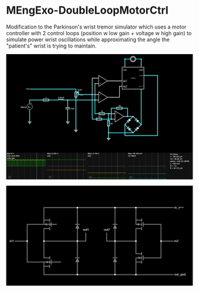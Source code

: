 # MEngExo-DoubleLoopMotorCtrl
Modification to the Parkinson's wrist tremor simulator which uses a motor controller with 2 control loops (position w low gain + voltage w high gain) to simulate power wrist oscillations while approximating the angle the "patient's" wrist is trying to maintain.


![Currently, the position control loop behaves approimately as intended](https://github.com/AsymmetricIris/MEngExo-DoubleLoopMotorCtrl/blob/master/img/pos_ctrl.png?raw=true)


![H-bridge sub-ciscuit used within the above position control loop](https://github.com/AsymmetricIris/MEngExo-DoubleLoopMotorCtrl/blob/master/img/h_bridge.png?raw=true)